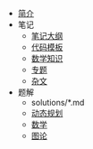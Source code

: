 - [简介](index.md)
- 笔记
	- [笔记大纲](notes/index.md)
	- [代码模板](notes/snippets.md)
	- [数学知识](notes/maths.md)
	- [专题](notes/topics/)
	- [杂文](notes/blogs/)
- 题解
	- solutions/*.md
	- [动态规划](solutions/dp.md)
	- [数学](solutions/maths.md)
	- [图论](solutions/graph.md)